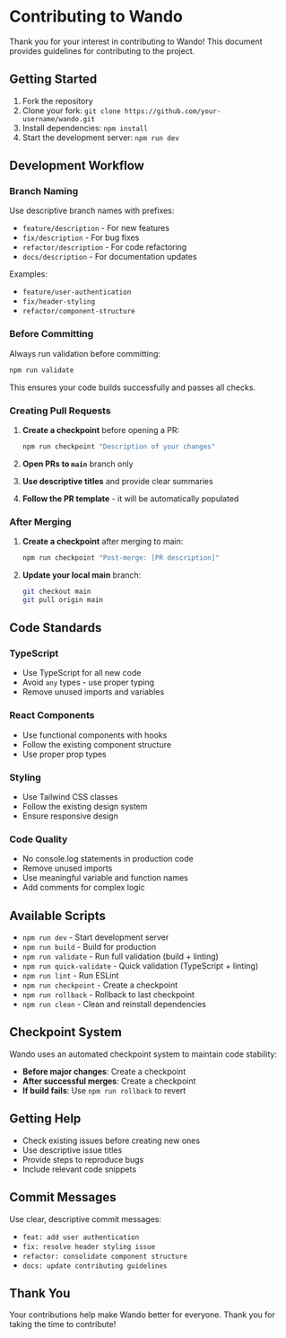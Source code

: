 # Contributing to Wando

Thank you for your interest in contributing to Wando! This document provides guidelines for contributing to the project.

## Getting Started

1. Fork the repository
2. Clone your fork: `git clone https://github.com/your-username/wando.git`
3. Install dependencies: `npm install`
4. Start the development server: `npm run dev`

## Development Workflow

### Branch Naming
Use descriptive branch names with prefixes:
- `feature/description` - For new features
- `fix/description` - For bug fixes
- `refactor/description` - For code refactoring
- `docs/description` - For documentation updates

Examples:
- `feature/user-authentication`
- `fix/header-styling`
- `refactor/component-structure`

### Before Committing
Always run validation before committing:
```bash
npm run validate
```

This ensures your code builds successfully and passes all checks.

### Creating Pull Requests

1. **Create a checkpoint** before opening a PR:
   ```bash
   npm run checkpoint "Description of your changes"
   ```

2. **Open PRs to `main`** branch only

3. **Use descriptive titles** and provide clear summaries

4. **Follow the PR template** - it will be automatically populated

### After Merging

1. **Create a checkpoint** after merging to main:
   ```bash
   npm run checkpoint "Post-merge: [PR description]"
   ```

2. **Update your local main** branch:
   ```bash
   git checkout main
   git pull origin main
   ```

## Code Standards

### TypeScript
- Use TypeScript for all new code
- Avoid `any` types - use proper typing
- Remove unused imports and variables

### React Components
- Use functional components with hooks
- Follow the existing component structure
- Use proper prop types

### Styling
- Use Tailwind CSS classes
- Follow the existing design system
- Ensure responsive design

### Code Quality
- No console.log statements in production code
- Remove unused imports
- Use meaningful variable and function names
- Add comments for complex logic

## Available Scripts

- `npm run dev` - Start development server
- `npm run build` - Build for production
- `npm run validate` - Run full validation (build + linting)
- `npm run quick-validate` - Quick validation (TypeScript + linting)
- `npm run lint` - Run ESLint
- `npm run checkpoint` - Create a checkpoint
- `npm run rollback` - Rollback to last checkpoint
- `npm run clean` - Clean and reinstall dependencies

## Checkpoint System

Wando uses an automated checkpoint system to maintain code stability:

- **Before major changes**: Create a checkpoint
- **After successful merges**: Create a checkpoint
- **If build fails**: Use `npm run rollback` to revert

## Getting Help

- Check existing issues before creating new ones
- Use descriptive issue titles
- Provide steps to reproduce bugs
- Include relevant code snippets

## Commit Messages

Use clear, descriptive commit messages:
- `feat: add user authentication`
- `fix: resolve header styling issue`
- `refactor: consolidate component structure`
- `docs: update contributing guidelines`

## Thank You

Your contributions help make Wando better for everyone. Thank you for taking the time to contribute!

